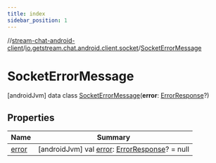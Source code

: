 ```yaml
---
title: index
sidebar_position: 1
---
```

//[stream-chat-android-client](../../../index.md)/[io.getstream.chat.android.client.socket](../index.md)/[SocketErrorMessage](index.md)



# SocketErrorMessage  
 [androidJvm] data class [SocketErrorMessage](index.md)(**error**: [ErrorResponse](../ErrorResponse/index.md)?)   


## Properties  
  
|  Name |  Summary | 
|---|---|
| <a name="io.getstream.chat.android.client.socket/SocketErrorMessage/error/#/PointingToDeclaration/"></a>[error](error.md)| <a name="io.getstream.chat.android.client.socket/SocketErrorMessage/error/#/PointingToDeclaration/"></a> [androidJvm] val [error](error.md): [ErrorResponse](../ErrorResponse/index.md)? = null   <br/>|


